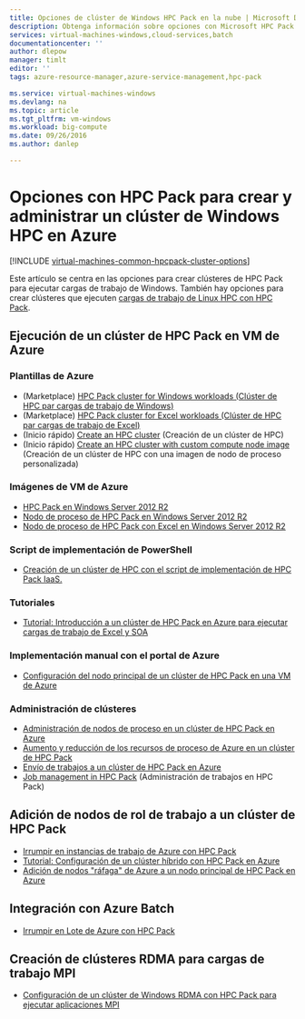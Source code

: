 ```yaml
---
title: Opciones de clúster de Windows HPC Pack en la nube | Microsoft Docs
description: Obtenga información sobre opciones con Microsoft HPC Pack para crear y administrar un clúster de informática de alto rendimiento (HPC) de Windows en la nube de Azure.
services: virtual-machines-windows,cloud-services,batch
documentationcenter: ''
author: dlepow
manager: timlt
editor: ''
tags: azure-resource-manager,azure-service-management,hpc-pack

ms.service: virtual-machines-windows
ms.devlang: na
ms.topic: article
ms.tgt_pltfrm: vm-windows
ms.workload: big-compute
ms.date: 09/26/2016
ms.author: danlep

---
```

# Opciones con HPC Pack para crear y administrar un clúster de Windows HPC en Azure
[!INCLUDE [virtual-machines-common-hpcpack-cluster-options](../../includes/virtual-machines-common-hpcpack-cluster-options.md)]

Este artículo se centra en las opciones para crear clústeres de HPC Pack para ejecutar cargas de trabajo de Windows. También hay opciones para crear clústeres que ejecuten [cargas de trabajo de Linux HPC con HPC Pack](virtual-machines-linux-hpcpack-cluster-options.md).

## Ejecución de un clúster de HPC Pack en VM de Azure
### Plantillas de Azure
* (Marketplace) [HPC Pack cluster for Windows workloads (Clúster de HPC par cargas de trabajo de Windows)](https://azure.microsoft.com/marketplace/partners/microsofthpc/newclusterwindowscn/)
* (Marketplace) [HPC Pack cluster for Excel workloads (Clúster de HPC par cargas de trabajo de Excel)](https://azure.microsoft.com/marketplace/partners/microsofthpc/newclusterexcelcn/)
* (Inicio rápido) [Create an HPC cluster](https://github.com/Azure/azure-quickstart-templates/tree/master/create-hpc-cluster) (Creación de un clúster de HPC)
* (Inicio rápido) [Create an HPC cluster with custom compute node image](https://github.com/Azure/azure-quickstart-templates/tree/master/create-hpc-cluster-custom-image) (Creación de un clúster de HPC con una imagen de nodo de proceso personalizada)

### Imágenes de VM de Azure
* [HPC Pack en Windows Server 2012 R2](https://azure.microsoft.com/marketplace/partners/microsoft/hpcpack2012r2onwindowsserver2012r2/)
* [Nodo de proceso de HPC Pack en Windows Server 2012 R2](https://azure.microsoft.com/marketplace/partners/microsoft/hpcpack2012r2computenodeonwindowsserver2012r2/)
* [Nodo de proceso de HPC Pack con Excel en Windows Server 2012 R2](https://azure.microsoft.com/marketplace/partners/microsoft/hpcpack2012r2computenodewithexcelonwindowsserver2012r2/)

### Script de implementación de PowerShell
* [Creación de un clúster de HPC con el script de implementación de HPC Pack IaaS.](virtual-machines-windows-classic-hpcpack-cluster-powershell-script.md)

### Tutoriales
* [Tutorial: Introducción a un clúster de HPC Pack en Azure para ejecutar cargas de trabajo de Excel y SOA](virtual-machines-windows-excel-cluster-hpcpack.md)

### Implementación manual con el portal de Azure
* [Configuración del nodo principal de un clúster de HPC Pack en una VM de Azure](virtual-machines-windows-hpcpack-cluster-headnode.md)

### Administración de clústeres
* [Administración de nodos de proceso en un clúster de HPC Pack en Azure](virtual-machines-windows-classic-hpcpack-cluster-node-manage.md)
* [Aumento y reducción de los recursos de proceso de Azure en un clúster de HPC Pack](virtual-machines-windows-classic-hpcpack-cluster-node-autogrowshrink.md)
* [Envío de trabajos a un clúster de HPC Pack en Azure](virtual-machines-windows-hpcpack-cluster-submit-jobs.md)
* [Job management in HPC Pack](https://technet.microsoft.com/library/jj899585.aspx) (Administración de trabajos en HPC Pack)

## Adición de nodos de rol de trabajo a un clúster de HPC Pack
* [Irrumpir en instancias de trabajo de Azure con HPC Pack](https://technet.microsoft.com/library/gg481749.aspx)
* [Tutorial: Configuración de un clúster híbrido con HPC Pack en Azure](../cloud-services/cloud-services-setup-hybrid-hpcpack-cluster.md)
* [Adición de nodos "ráfaga" de Azure a un nodo principal de HPC Pack en Azure](virtual-machines-windows-classic-hpcpack-cluster-node-burst.md)

## Integración con Azure Batch
* [Irrumpir en Lote de Azure con HPC Pack](https://technet.microsoft.com/library/mt612877.aspx)

## Creación de clústeres RDMA para cargas de trabajo MPI
* [Configuración de un clúster de Windows RDMA con HPC Pack para ejecutar aplicaciones MPI](virtual-machines-windows-classic-hpcpack-rdma-cluster.md)

<!---HONumber=AcomDC_0928_2016-->